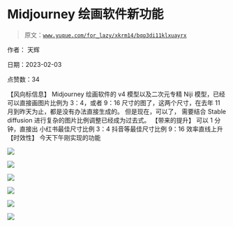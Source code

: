 # Midjourney 绘画软件新功能

> 原文：[`www.yuque.com/for_lazy/xkrm14/bqp3di11klxuayrx`](https://www.yuque.com/for_lazy/xkrm14/bqp3di11klxuayrx)



作者： 天辉 

日期：2023-02-03 

点赞数：34 

【风向标信息】 Midjourney 绘画软件的 v4 模型以及二次元专精 Niji 模型，已经可以直接画图片比例为 3：4，或者 9：16 尺寸的图了，这两个尺寸，在去年 11 月到昨天为止，都是没有办法直接生成的。 但是现在，可以了， 需要结合 Stable diffusion 进行复杂的图片比例调整已经成为过去式。 【带来的提升】 可以 1 分钟，直接出 小红书最佳尺寸比例 3：4 抖音等最佳尺寸比例 9：16 效率直线上升 【时效性】 今天下午刚实现的功能 

![](img/e003818e70815e400aa088a51ee43a77.png) 

![](img/af5cb5f36d66fbccb8fead1c739bb1ba.png) 

![](img/9657acea4a05001d226ef269151aa0c6.png) 

![](img/81fa1b7632764022d868ef934f1cb852.png) 

![](img/be57e00ec27733f6deca534b8e1c3260.png) 

![](img/bb1eddc5b752be01fc224f08f60362fb.png) 

